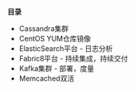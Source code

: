 __目录__

* Cassandra集群
* CentOS YUM仓库镜像
* ElasticSearch平台 - 日志分析
* Fabric8平台       - 持续集成，持续交付
* Kafka集群         - 部署，度量
* Memcached双活